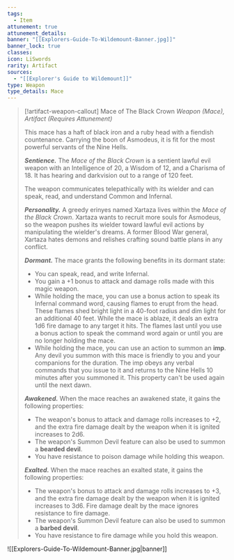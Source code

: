 ```yaml
---
tags:
  - Item
attunement: true
attunement_details: 
banner: "[[Explorers-Guide-To-Wildemount-Banner.jpg]]"
banner_lock: true
classes: 
icon: LiSwords
rarity: Artifact
sources:
  - "[[Explorer's Guide to Wildemount]]"
type: Weapon
type_details: Mace
---
```

>[!artifact-weapon-callout] Mace of The Black Crown
>*Weapon (Mace), Artifact (Requires Attunement)*
>
>This mace has a haft of black iron and a ruby head with a fiendish countenance. Carrying the boon of Asmodeus, it is fit for the most powerful servants of the Nine Hells.
>
>***Sentience.*** The *Mace of the Black Crown* is a sentient lawful evil weapon with an Intelligence of 20, a Wisdom of 12, and a Charisma of 18. It has hearing and darkvision out to a range of 120 feet.
>
>The weapon communicates telepathically with its wielder and can speak, read, and understand Common and Infernal.
>
>***Personality.*** A greedy erinyes named Xartaza lives within the *Mace of the Black Crown*. Xartaza wants to recruit more souls for Asmodeus, so the weapon pushes its wielder toward lawful evil actions by manipulating the wielder's dreams. A former Blood War general, Xartaza hates demons and relishes crafting sound battle plans in any conflict.
>
>***Dormant.*** The mace grants the following benefits in its dormant state:
>
>* You can speak, read, and write Infernal.
>* You gain a +1 bonus to attack and damage rolls made with this magic weapon.
>* While holding the mace, you can use a bonus action to speak its Infernal command word, causing flames to erupt from the head. These flames shed bright light in a 40-foot radius and dim light for an additional 40 feet. While the mace is ablaze, it deals an extra 1d6 fire damage to any target it hits. The flames last until you use a bonus action to speak the command word again or until you are no longer holding the mace.
>* While holding the mace, you can use an action to summon an **imp**. Any devil you summon with this mace is friendly to you and your companions for the duration. The imp obeys any verbal commands that you issue to it and returns to the Nine Hells 10 minutes after you summoned it. This property can't be used again until the next dawn.
>
>***Awakened.*** When the mace reaches an awakened state, it gains the following properties:
>
>* The weapon's bonus to attack and damage rolls increases to +2, and the extra fire damage dealt by the weapon when it is ignited increases to 2d6.
>* The weapon's Summon Devil feature can also be used to summon a **bearded devil**.
>* You have resistance to poison damage while holding this weapon.
>
>***Exalted.*** When the mace reaches an exalted state, it gains the following properties:
>
>* The weapon's bonus to attack and damage rolls increases to +3, and the extra fire damage dealt by the weapon when it is ignited increases to 3d6. Fire damage dealt by the mace ignores resistance to fire damage.
>* The weapon's Summon Devil feature can also be used to summon a **barbed devil**.
>* You have resistance to fire damage while you hold this weapon.

![[Explorers-Guide-To-Wildemount-Banner.jpg|banner]]

